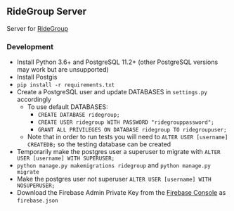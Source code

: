 ## RideGroup Server
Server for [RideGroup](https://github.com/git-uname/ride_group/)
### Development
- Install Python 3.6+ and PostgreSQL 11.2+ (other PostgreSQL versions may work but are unsupported)
- Install Postgis
- `pip install -r requirements.txt`
- Create a PostgreSQL user and update DATABASES in `settings.py` accordingly
    - To use default DATABASES:
        - `CREATE DATABASE ridegroup;`
        - `CREATE USER ridegroup WITH PASSWORD "ridegrouppassword";`
        - `GRANT ALL PRIVILEGES ON DATABASE ridegroup TO ridegroupuser;`
    - Note that in order to run tests you will need to `ALTER USER [username] CREATEDB;` so the testing database can be created
- Temporarily make the  postgres user a superuser to migrate with `ALTER USER [username] WITH SUPERUSER;`
- `python manage.py makemigrations ridegroup` and `python manage.py migrate`
- Make the postgres user not superuser `ALTER USER [username] WITH NOSUPERUSER;`
- Download the Firebase Admin Private Key from the [Firebase Console](https://console.firebase.google.com) as `firebase.json`
